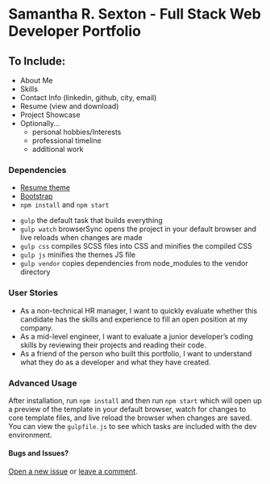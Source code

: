 # Samantha R. Sexton - Full Stack Web Developer Portfolio

## To Include:
* About Me
* Skills
* Contact Info (linkedin, github, city, email)
* Resume (view and download)
* Project Showcase
* Optionally...
  - personal hobbies/Interests
  - professional timeline
  - additional work

### Dependencies
* [Resume theme](https://startbootstrap.com/template-overviews/resume/)
* [Bootstrap](http://getbootstrap.com/)
* `npm install` and `npm start`
- `gulp` the default task that builds everything
- `gulp watch` browserSync opens the project in your default browser and live reloads when changes are made
- `gulp css` compiles SCSS files into CSS and minifies the compiled CSS
- `gulp js` minifies the themes JS file
- `gulp vendor` copies dependencies from node_modules to the vendor directory


### User Stories
* As a non-technical HR manager, I want to quickly evaluate whether this candidate has the skills and experience to fill an open position at my company.
* As a mid-level engineer, I want to evaluate a junior developer’s coding skills by reviewing their projects and reading their code.
* As a friend of the person who built this portfolio, I want to understand what they do as a developer and what they have created.
### Advanced Usage

After installation, run `npm install` and then run `npm start` which will open up a preview of the template in your default browser, watch for changes to core template files, and live reload the browser when changes are saved. You can view the `gulpfile.js` to see which tasks are included with the dev environment.

#### Bugs and Issues?
[Open a new issue](https://github.com/BlackrockDigital/startbootstrap-resume/issues) or [leave a comment](http://startbootstrap.com/template-overviews/resume/).
